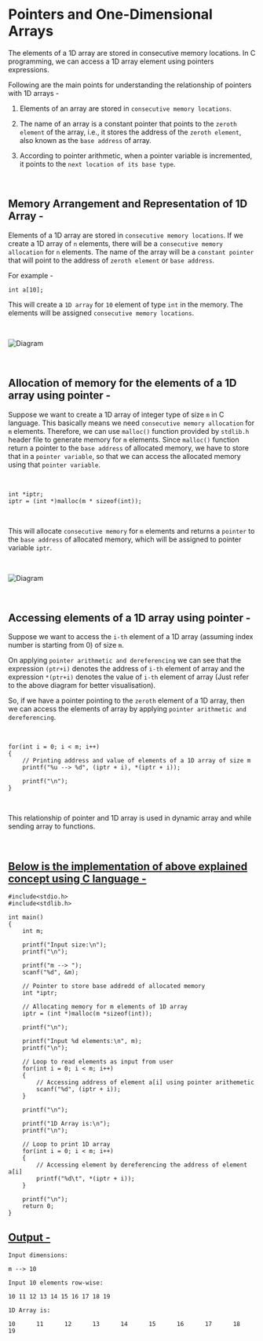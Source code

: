 <h1> Pointers and One-Dimensional Arrays </h1>

<p>

The elements of a 1D array are stored in consecutive memory locations. In C programming, we can access a 1D array element using pointers expressions.

Following are the main points for understanding the relationship of pointers with 1D arrays -

1. Elements of an array are stored in ```consecutive memory locations```.

2. The name of an array is a constant pointer that points to the ```zeroth element``` of the array, i.e., it stores the address of the ```zeroth element```, also known as the ```base address``` of array.

3. According to pointer arithmetic, when a pointer variable is incremented, it points to the ```next location of its base type```.

</p><br>

<h2> Memory Arrangement and Representation of 1D Array - </h2>
<p>

Elements of a 1D array are stored in ```consecutive memory locations```. If we create a 1D array of ```n``` elements, there will be a ```consecutive memory allocation``` for ```n``` elements. The name of the array will be a ```constant pointer``` that will point to the address of ```zeroth element``` or ```base address```.

For example -

    int a[10];

This will create a ```1D array``` for ```10``` element of type ```int``` in the memory. The elements will be assigned ```consecutive memory locations```.

<br>

![Diagram](https://github.com/kashyap1905/winter-of-contributing/blob/C_CPP/C_CPP/Pointers%20%26%201D%20Array/Diagram2.png)

</p><br>

<h2> Allocation of memory for the elements of a 1D array using pointer - </h2>

<p>

Suppose we want to create a 1D array of integer type of size ```m``` in C language. This basically means we need ```consecutive memory allocation``` for ```m``` elements. Therefore, we can use ```malloc()``` function provided by ```stdlib.h``` header file to generate memory for ```m``` elements. Since ```malloc()``` function return a pointer to the ```base address``` of allocated memory, we have to store that in a ```pointer variable```, so that we can access the allocated memory using that ```pointer variable```.

<br>

    int *iptr;
    iptr = (int *)malloc(m * sizeof(int));
    
<br>

This will allocate ```consecutive memory``` for ```m``` elements and returns a ```pointer``` to the ```base address``` of allocated memory, which will be assigned to pointer variable ```iptr```.

<br>

![Diagram](https://github.com/kashyap1905/winter-of-contributing/blob/C_CPP/C_CPP/Pointers%20%26%201D%20Array/Diagram3.png)

</p><br>

<p>

<h2> Accessing elements of a 1D array using pointer - </h2>

Suppose we want to access the ```i-th``` element of a 1D array (assuming index number is starting from 0) of size ```m```.

On applying ```pointer arithmetic and dereferencing``` we can see that the expression ```(ptr+i)``` denotes the
address of ```i-th``` element of array and the expression ```*(ptr+i)``` denotes the value of ```i-th``` element of array (Just refer to the above diagram for better visualisation).

So, if we have a pointer pointing to the ```zeroth``` element of a 1D array, then we can access the elements of array by applying ```pointer arithmetic and dereferencing```.

<br>

    for(int i = 0; i < m; i++)
    {
        // Printing address and value of elements of a 1D array of size m
        printf("%u --> %d", (iptr + i), *(iptr + i));

        printf("\n");
    }

<br>

This relationship of pointer and 1D array is used in dynamic array and while sending array to functions.

</p><br>

<h2><u> Below is the implementation of above explained concept using C language - </u></h2>

<p>

    #include<stdio.h>
    #include<stdlib.h>

    int main()
    {
        int m;

        printf("Input size:\n");
        printf("\n");

        printf("m --> ");
        scanf("%d", &m);

        // Pointer to store base addredd of allocated memory
        int *iptr;

        // Allocating memory for m elements of 1D array
        iptr = (int *)malloc(m *sizeof(int));

        printf("\n");

        printf("Input %d elements:\n", m);
        printf("\n");

        // Loop to read elements as input from user
        for(int i = 0; i < m; i++)
        {
            // Accessing address of element a[i] using pointer arithemetic
            scanf("%d", (iptr + i));
        }

        printf("\n");

        printf("1D Array is:\n");
        printf("\n");

        // Loop to print 1D array
        for(int i = 0; i < m; i++)
        {
            // Accessing element by dereferencing the address of element a[i]
            printf("%d\t", *(iptr + i));
        }

        printf("\n");
        return 0;
    }
    
</p>

<h2><u> Output - </u></h2>

<p>

    Input dimensions:

    m --> 10

    Input 10 elements row-wise:

    10 11 12 13 14 15 16 17 18 19

    1D Array is:

    10      11      12      13      14      15      16      17      18      19

</p>
